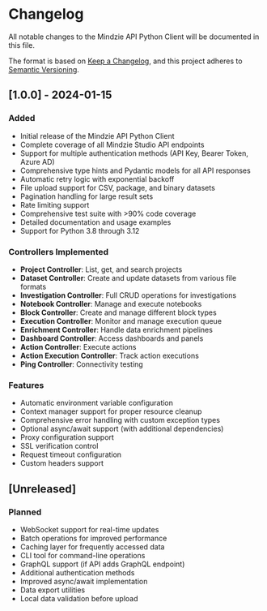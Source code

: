 # Changelog

All notable changes to the Mindzie API Python Client will be documented in this file.

The format is based on [Keep a Changelog](https://keepachangelog.com/en/1.0.0/),
and this project adheres to [Semantic Versioning](https://semver.org/spec/v2.0.0.html).

## [1.0.0] - 2024-01-15

### Added
- Initial release of the Mindzie API Python Client
- Complete coverage of all Mindzie Studio API endpoints
- Support for multiple authentication methods (API Key, Bearer Token, Azure AD)
- Comprehensive type hints and Pydantic models for all API responses
- Automatic retry logic with exponential backoff
- File upload support for CSV, package, and binary datasets
- Pagination handling for large result sets
- Rate limiting support
- Comprehensive test suite with >90% code coverage
- Detailed documentation and usage examples
- Support for Python 3.8 through 3.12

### Controllers Implemented
- **Project Controller**: List, get, and search projects
- **Dataset Controller**: Create and update datasets from various file formats
- **Investigation Controller**: Full CRUD operations for investigations
- **Notebook Controller**: Manage and execute notebooks
- **Block Controller**: Create and manage different block types
- **Execution Controller**: Monitor and manage execution queue
- **Enrichment Controller**: Handle data enrichment pipelines
- **Dashboard Controller**: Access dashboards and panels
- **Action Controller**: Execute actions
- **Action Execution Controller**: Track action executions
- **Ping Controller**: Connectivity testing

### Features
- Automatic environment variable configuration
- Context manager support for proper resource cleanup
- Comprehensive error handling with custom exception types
- Optional async/await support (with additional dependencies)
- Proxy configuration support
- SSL verification control
- Request timeout configuration
- Custom headers support

## [Unreleased]

### Planned
- WebSocket support for real-time updates
- Batch operations for improved performance
- Caching layer for frequently accessed data
- CLI tool for command-line operations
- GraphQL support (if API adds GraphQL endpoint)
- Additional authentication methods
- Improved async/await implementation
- Data export utilities
- Local data validation before upload